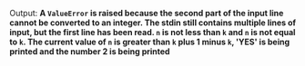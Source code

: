 Output: **A `ValueError` is raised because the second part of the input line cannot be converted to an integer. The stdin still contains multiple lines of input, but the first line has been read. `n` is not less than `k` and `n` is not equal to `k`. The current value of `n` is greater than `k` plus 1 minus `k`, 'YES' is being printed and the number 2 is being printed**